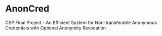 # AnonCred
CSP Final Project - An Efficient System for Non-transferable Anonymous Credentials with Optional Anonymity Revocation
